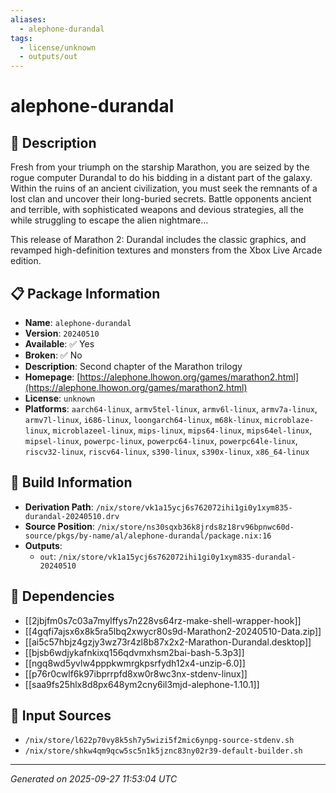 ```yaml
---
aliases:
  - alephone-durandal
tags:
  - license/unknown
  - outputs/out
---
```


# alephone-durandal

## 📝 Description

Fresh from your triumph on the starship Marathon, you are seized by the rogue computer Durandal to do his bidding in a distant part of the galaxy. Within the ruins of an ancient civilization, you must seek the remnants of a lost clan and uncover their long-buried secrets. Battle opponents ancient and terrible, with sophisticated weapons and devious strategies, all the while struggling to escape the alien nightmare…

This release of Marathon 2: Durandal includes the classic graphics, and revamped high-definition textures and monsters from the Xbox Live Arcade edition.


## 📋 Package Information

- **Name**: `alephone-durandal`
- **Version**: `20240510`
- **Available**: ✅ Yes
- **Broken**: ✅ No
- **Description**: Second chapter of the Marathon trilogy
- **Homepage**: [https://alephone.lhowon.org/games/marathon2.html](https://alephone.lhowon.org/games/marathon2.html)
- **License**: `unknown`
- **Platforms**: `aarch64-linux`, `armv5tel-linux`, `armv6l-linux`, `armv7a-linux`, `armv7l-linux`, `i686-linux`, `loongarch64-linux`, `m68k-linux`, `microblaze-linux`, `microblazeel-linux`, `mips-linux`, `mips64-linux`, `mips64el-linux`, `mipsel-linux`, `powerpc-linux`, `powerpc64-linux`, `powerpc64le-linux`, `riscv32-linux`, `riscv64-linux`, `s390-linux`, `s390x-linux`, `x86_64-linux`

## 🔧 Build Information

- **Derivation Path**: `/nix/store/vk1a15ycj6s762072ihi1gi0y1xym835-durandal-20240510.drv`
- **Source Position**: `/nix/store/ns30sqxb36k8jrds8z18rv96bpnwc60d-source/pkgs/by-name/al/alephone-durandal/package.nix:16`
- **Outputs**:
  - `out`:  `/nix/store/vk1a15ycj6s762072ihi1gi0y1xym835-durandal-20240510`

## 🔗 Dependencies

- [[2jbjfm0s7c03a7mylffys7n228vs64rz-make-shell-wrapper-hook]]
- [[4gqfi7ajsx6x8k5ra5lbq2xwycr80s9d-Marathon2-20240510-Data.zip]]
- [[ai5c57hbjz4gzjy3wz73r4zl8b87x2x2-Marathon-Durandal.desktop]]
- [[bjsb6wdjykafnkixq156qdvmxhsm2bai-bash-5.3p3]]
- [[ngq8wd5yvlw4pppkwmrgkpsrfydh12x4-unzip-6.0]]
- [[p76r0cwlf6k97ibprrpfd8xw0r8wc3nx-stdenv-linux]]
- [[saa9fs25hlx8d8px648ym2cny6il3mjd-alephone-1.10.1]]

## 📁 Input Sources

- `/nix/store/l622p70vy8k5sh7y5wizi5f2mic6ynpg-source-stdenv.sh`
- `/nix/store/shkw4qm9qcw5sc5n1k5jznc83ny02r39-default-builder.sh`

---
*Generated on 2025-09-27 11:53:04 UTC*
